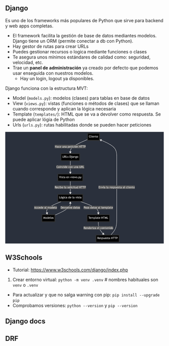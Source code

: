 ## Django

Es uno de los frameworks más populares de Python que sirve para backend y web apps completas. 

- El framework facilita la gestión de base de datos mediantes modelos. Django tiene un ORM (permite conectar a db con Python).
- Hay gestor de rutas para crear URLs
- Puedes gestionar recursos o logica mediante funciones o clases
- Te asegura unos mínimos estándares de calidad como: seguridad, velocidad, etc.
- Trae un **panel de administración** ya creado por defecto que podemos usar enseguida con nuestros modelos.
  - Hay un login, logout ya disponibles.

Django funciona con la estructura MVT:

- Model (`models.py`): modelos (clases) para tablas en base de datos
- View (`views.py`): vistas (funciones o métodos de clases) que se llaman cuando corresponde y aplican la lógica necesaria
- Template (`templates/`): HTML que se va a devolver como respuesta. Se puede aplicar lógia de Python
- Urls (`urls.py`): rutas habilitadas donde se pueden hacer peticiones

![alt text](image.png)

## W3Schools

- Tutorial: https://www.w3schools.com/django/index.php

1. Crear entorno virtual: `python -m venv .venv` # nombres habituales son `venv` o `.venv`
  - Para actualizar y que no salga warning con pip: `pip install --upgrade pip`
  - Comprobamos versiones: `python --version` y `pip --version`

## Django docs

## DRF